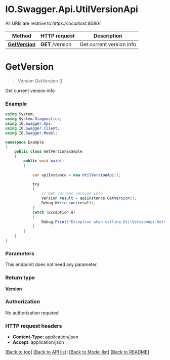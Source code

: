 # IO.Swagger.Api.UtilVersionApi

All URIs are relative to *https://localhost:8080/*

Method | HTTP request | Description
------------- | ------------- | -------------
[**GetVersion**](UtilVersionApi.md#getversion) | **GET** /version | Get current version info


<a name="getversion"></a>
# **GetVersion**
> Version GetVersion ()

Get current version info

### Example
```csharp
using System;
using System.Diagnostics;
using IO.Swagger.Api;
using IO.Swagger.Client;
using IO.Swagger.Model;

namespace Example
{
    public class GetVersionExample
    {
        public void main()
        {
            
            var apiInstance = new UtilVersionApi();

            try
            {
                // Get current version info
                Version result = apiInstance.GetVersion();
                Debug.WriteLine(result);
            }
            catch (Exception e)
            {
                Debug.Print("Exception when calling UtilVersionApi.GetVersion: " + e.Message );
            }
        }
    }
}
```

### Parameters
This endpoint does not need any parameter.

### Return type

[**Version**](Version.md)

### Authorization

No authorization required

### HTTP request headers

 - **Content-Type**: application/json
 - **Accept**: application/json

[[Back to top]](#) [[Back to API list]](../README.md#documentation-for-api-endpoints) [[Back to Model list]](../README.md#documentation-for-models) [[Back to README]](../README.md)


